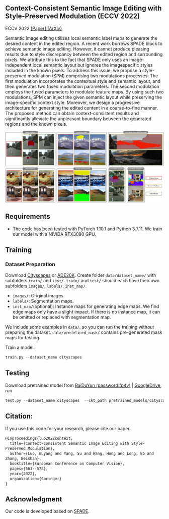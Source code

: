 ## Context-Consistent Semantic Image Editing with Style-Preserved Modulation (ECCV 2022)

ECCV 2022 [[Paper] (ArXiv)](https://arxiv.org/pdf/2207.06252.pdf)

Semantic image editing utilizes local semantic label maps to
generate the desired content in the edited region. A recent work borrows
SPADE block to achieve semantic image editing. However, it cannot produce pleasing results due to style discrepancy between the edited region
and surrounding pixels. We attribute this to the fact that SPADE only
uses an image-independent local semantic layout but ignores the imagespecific styles included in the known pixels. To address this issue, we
propose a style-preserved modulation (SPM) comprising two modulations processes: The first modulation incorporates the contextual style
and semantic layout, and then generates two fused modulation parameters. The second modulation employs the fused parameters to modulate feature maps. By using such two modulations, SPM can inject
the given semantic layout while preserving the image-specific context
style. Moreover, we design a progressive architecture for generating the
edited content in a coarse-to-fine manner. The proposed method can obtain context-consistent results and significantly alleviate the unpleasant
boundary between the generated regions and the known pixels.

![SPMPGAN teaser](images/app.jpg)

## Requirements

- The code has been tested with PyTorch 1.10.1 and Python 3.7.11. We train our model with a NIVIDA RTX3090 GPU.

## Training

### Dataset Preparation
Download [Cityscapes](https://www.cityscapes-dataset.com/) or [ADE20K](https://groups.csail.mit.edu/vision/datasets/ADE20K/). Create folder `data/dataset_name/` with subfolders `train/` and `test/`. `train/` and `test/` should each have their own subfolders `images/`, `labels/`, `inst_map/`.
- `images/`: Original images.
- `labels/`: Segmentation maps.
- `inst_map/`(optional): Instance maps for generating edge maps. We find edge maps only have a slight impact. If there is no instance map, it can be omitted or replaced with segmentation map.

We include some examples in `data/`, so you can run the training without preparing the dataset. `data/predefined_mask/` contains pre-generated mask maps for testing.

Train a model:
```python 
train.py --dataset_name cityscapes
```

## Testing

Download pretrained model from [BaiDuYun (password:fp4v)](https://pan.baidu.com/s/12S8Ix136UhaUs8j8qyDWeA) | [GoogleDrive](https://drive.google.com/file/d/1rBt9LS8ZueQnOwplIGNED2B22on1VvUd/view?usp=sharing), run
```python 
test.py --dataset_name cityscapes  --ckt_path pretrained_models/cityscapes.pth --image_path data_test/input.jpg --segmap_path data_test/segmap_1.png --mask_path  data_test/mask_1.png
```

## Citation:
If you use this code for your research, please cite our paper.
```
@inproceedings{luo2022context,
  title={Context-Consistent Semantic Image Editing with Style-Preserved Modulation},
  author={Luo, Wuyang and Yang, Su and Wang, Hong and Long, Bo and Zhang, Weishan},
  booktitle={European Conference on Computer Vision},
  pages={561--578},
  year={2022},
  organization={Springer}
}
```

## Acknowledgment
Our code is developed based on [SPADE](https://github.com/NVlabs/SPADE).
